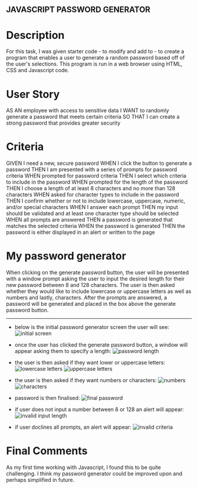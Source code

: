 ## JAVASCRIPT PASSWORD GENERATOR

# Description
For this task, I was given starter code - to modify and add to - to create a program that enables a user to generate a random password based off of the user's selections. This program is run in a web browser using HTML, CSS and Javascript code.


# User Story
AS AN employee with access to sensitive data
I WANT to randomly generate a password that meets certain criteria
SO THAT I can create a strong password that provides greater security

# Criteria
GIVEN I need a new, secure password
WHEN I click the button to generate a password
THEN I am presented with a series of prompts for password criteria
WHEN prompted for password criteria
THEN I select which criteria to include in the password
WHEN prompted for the length of the password
THEN I choose a length of at least 8 characters and no more than 128 characters
WHEN asked for character types to include in the password
THEN I confirm whether or not to include lowercase, uppercase, numeric, and/or special characters
WHEN I answer each prompt
THEN my input should be validated and at least one character type should be selected
WHEN all prompts are answered
THEN a password is generated that matches the selected criteria
WHEN the password is generated
THEN the password is either displayed in an alert or written to the page

# My password generator
When clicking on the generate password button, the user will be presented with a window prompt asking the user to input the desired length for their new password between 8 and 128 characters. The user is then asked whether they would like to include lowercase or uppercase letters as well as numbers and lastly, characters. After the prompts are answered, a password will be generated and placed in the box above the generate password button.

----

* below is the initial password generator screen the user will see:
![initial screen](./assets/images/passwordgen1.png)


* once the user has clicked the generate password button, a window will appear asking them to specify a length:
![password length](./assets/images/passwordlength.png)


* the user is then asked if they want lower or uppercase letters:
![lowercase letters](./assets/images/passwordlower.png)
![uppercase letters](./assets/images/passwordupper.png)


* the user is then asked if they want numbers or characters:
![numbers](./assets/images/passwordnum.png)
![characters](./assets/images/passwordchar.png)


* password is then finalised:
![final password](./assets/images/finalpassword.png)


* if user does not input a number between 8 or 128 an alert will appear:
![invalid input length](./assets/images/passwordleninvalid.png)


* if user doclines all prompts, an alert will appear:
![invalid criteria](./assets/images/invalidcriteria.png)


# Final Comments
As my first time working with Javascript, I found this to be quite challenging. I think my password generator could be improved upon and perhaps simplified in future.